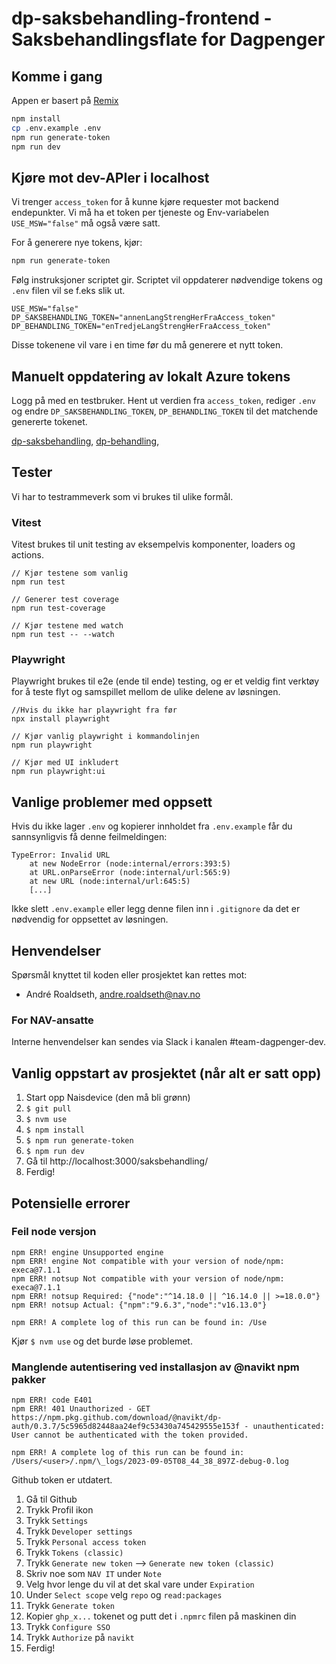 # dp-saksbehandling-frontend - Saksbehandlingsflate for Dagpenger

## Komme i gang

Appen er basert på [Remix](https://remix.run/docs)

```sh
npm install
cp .env.example .env
npm run generate-token
npm run dev
```

## Kjøre mot dev-APIer i localhost

Vi trenger `access_token` for å kunne kjøre requester mot backend endepunkter. Vi må ha et token per tjeneste og
Env-variabelen `USE_MSW="false"` må også være satt.

For å generere nye tokens, kjør:

```sh
npm run generate-token
```

Følg instruksjoner scriptet gir. Scriptet vil oppdaterer nødvendige tokens og `.env` filen vil se f.eks slik ut.

```
USE_MSW="false"
DP_SAKSBEHANDLING_TOKEN="annenLangStrengHerFraAccess_token"
DP_BEHANDLING_TOKEN="enTredjeLangStrengHerFraAccess_token"
```

Disse tokenene vil vare i en time før du må generere et nytt token.

## Manuelt oppdatering av lokalt Azure tokens

Logg på med en testbruker. Hent ut verdien fra `access_token`, rediger `.env` og
endre `DP_SAKSBEHANDLING_TOKEN`, `DP_BEHANDLING_TOKEN` til det
matchende genererte tokenet.

[dp-saksbehandling](https://azure-token-generator.intern.dev.nav.no/api/obo?aud=dev-gcp.teamdagpenger.dp-saksbehandling),
[dp-behandling](https://azure-token-generator.intern.dev.nav.no/api/obo?aud=dev-gcp.teamdagpenger.dp-behandling),

## Tester

Vi har to testrammeverk som vi brukes til ulike formål.

### Vitest

Vitest brukes til unit testing av eksempelvis komponenter, loaders og actions.

```
// Kjør testene som vanlig
npm run test

// Generer test coverage
npm run test-coverage

// Kjør testene med watch
npm run test -- --watch
```

### Playwright

Playwright brukes til e2e (ende til ende) testing, og er et veldig fint verktøy for å teste flyt og samspillet mellom de
ulike delene av løsningen.

```
//Hvis du ikke har playwright fra før
npx install playwright
```

```
// Kjør vanlig playwright i kommandolinjen
npm run playwright

// Kjør med UI inkludert
npm run playwright:ui
```

## Vanlige problemer med oppsett

Hvis du ikke lager `.env` og kopierer innholdet fra `.env.example` får du sannsynligvis få denne feilmeldingen:

```
TypeError: Invalid URL
    at new NodeError (node:internal/errors:393:5)
    at URL.onParseError (node:internal/url:565:9)
    at new URL (node:internal/url:645:5)
    [...]
```

Ikke slett `.env.example` eller legg denne filen inn i `.gitignore` da det er nødvendig for oppsettet av løsningen.

## Henvendelser

Spørsmål knyttet til koden eller prosjektet kan rettes mot:

- André Roaldseth, andre.roaldseth@nav.no

### For NAV-ansatte

Interne henvendelser kan sendes via Slack i kanalen #team-dagpenger-dev.

## Vanlig oppstart av prosjektet (når alt er satt opp)

1. Start opp Naisdevice (den må bli grønn)
2. `$ git pull`
3. `$ nvm use`
4. `$ npm install`
5. `$ npm run generate-token`
6. `$ npm run dev`
7. Gå til http://localhost:3000/saksbehandling/
8. Ferdig!

## Potensielle errorer

### Feil node versjon

```npm ERR! code EBADENGINE
npm ERR! engine Unsupported engine
npm ERR! engine Not compatible with your version of node/npm: execa@7.1.1
npm ERR! notsup Not compatible with your version of node/npm: execa@7.1.1
npm ERR! notsup Required: {"node":"^14.18.0 || ^16.14.0 || >=18.0.0"}
npm ERR! notsup Actual: {"npm":"9.6.3","node":"v16.13.0"}

npm ERR! A complete log of this run can be found in: /Use
```

Kjør `$ nvm use` og det burde løse problemet.

### Manglende autentisering ved installasjon av @navikt npm pakker

```
npm ERR! code E401
npm ERR! 401 Unauthorized - GET https://npm.pkg.github.com/download/@navikt/dp-auth/0.3.7/5c5965d82448aa24ef9c53430a745429555e153f - unauthenticated: User cannot be authenticated with the token provided.

npm ERR! A complete log of this run can be found in: /Users/<user>/.npm/\_logs/2023-09-05T08_44_38_897Z-debug-0.log
```

Github token er utdatert.

1. Gå til Github
2. Trykk Profil ikon
3. Trykk `Settings`
4. Trykk `Developer settings`
5. Trykk `Personal access token`
6. Trykk `Tokens (classic)`
7. Trykk `Generate new token` --> `Generate new token (classic)`
8. Skriv noe som `NAV IT` under `Note`
9. Velg hvor lenge du vil at det skal vare under `Expiration`
10. Under `Select scope` velg `repo` og `read:packages`
11. Trykk `Generate token`
12. Kopier `ghp_x...` tokenet og putt det i `.npmrc` filen på maskinen din
13. Trykk `Configure SSO`
14. Trykk `Authorize` på `navikt`
15. Ferdig!

